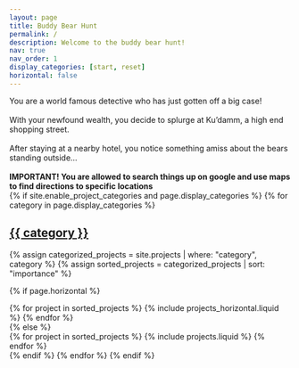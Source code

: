 ```yaml
---
layout: page
title: Buddy Bear Hunt
permalink: /
description: Welcome to the buddy bear hunt!
nav: true
nav_order: 1
display_categories: [start, reset]
horizontal: false
---
```


<div class="centerhorizontal">
You are a world famous detective who has just gotten off a big case!
<br>
<br>
With your newfound wealth, you decide to splurge at Ku’damm, a high end shopping street. 
<br>
<br>
After staying at a nearby hotel, you notice something amiss about the bears standing outside… 
<br>
<br>
<b>IMPORTANT! You are allowed to search things up on google and use maps to find directions to specific locations</b>
</div>















<!-- pages/projects.md -->
<div class="projects">
{% if site.enable_project_categories and page.display_categories %}
  <!-- Display categorized projects -->
  {% for category in page.display_categories %}
  <a id="{{ category }}" href=".#{{ category }}">
    <h2 class="category">{{ category }}</h2>
  </a>
  {% assign categorized_projects = site.projects | where: "category", category %}
  {% assign sorted_projects = categorized_projects | sort: "importance" %}

  <!-- Generate cards for each project -->
  {% if page.horizontal %}
  <div class="container">
    <div class="row row-cols-1 centerhorizontal">
    {% for project in sorted_projects %}
      {% include projects_horizontal.liquid %}
    {% endfor %}
    </div>
  </div>
  {% else %}
  <div class="row row-cols-1 row-cols-md-3 centerhorizontal">
    {% for project in sorted_projects %}
      {% include projects.liquid %}
    {% endfor %}
  </div>
  {% endif %}
  {% endfor %}  
{% endif %}

